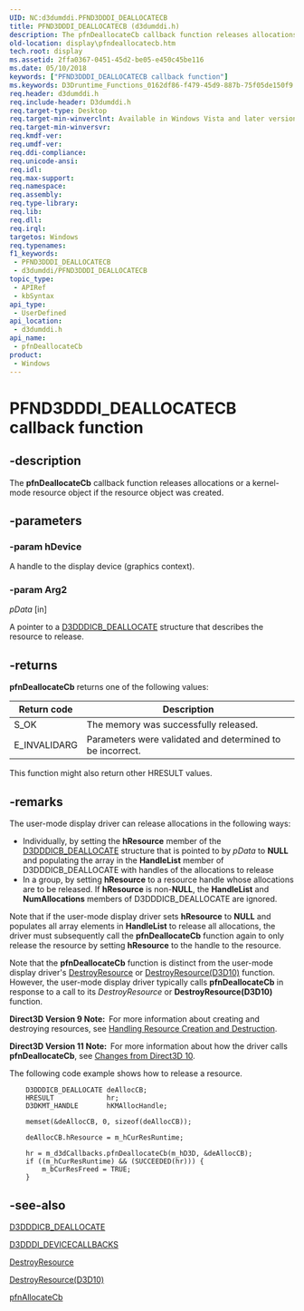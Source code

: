 ```yaml
---
UID: NC:d3dumddi.PFND3DDDI_DEALLOCATECB
title: PFND3DDDI_DEALLOCATECB (d3dumddi.h)
description: The pfnDeallocateCb callback function releases allocations or a kernel-mode resource object if the resource object was created.
old-location: display\pfndeallocatecb.htm
tech.root: display
ms.assetid: 2ffa0367-0451-45d2-be05-e450c45be116
ms.date: 05/10/2018
keywords: ["PFND3DDDI_DEALLOCATECB callback function"]
ms.keywords: D3Druntime_Functions_0162df86-f479-45d9-887b-75f05de150f9.xml, PFND3DDDI_DEALLOCATECB, PFND3DDDI_DEALLOCATECB callback, d3dumddi/pfnDeallocateCb, display.pfndeallocatecb, pfnDeallocateCb, pfnDeallocateCb callback function [Display Devices]
req.header: d3dumddi.h
req.include-header: D3dumddi.h
req.target-type: Desktop
req.target-min-winverclnt: Available in Windows Vista and later versions of the Windows operating systems.
req.target-min-winversvr: 
req.kmdf-ver: 
req.umdf-ver: 
req.ddi-compliance: 
req.unicode-ansi: 
req.idl: 
req.max-support: 
req.namespace: 
req.assembly: 
req.type-library: 
req.lib: 
req.dll: 
req.irql: 
targetos: Windows
req.typenames: 
f1_keywords:
 - PFND3DDDI_DEALLOCATECB
 - d3dumddi/PFND3DDDI_DEALLOCATECB
topic_type:
 - APIRef
 - kbSyntax
api_type:
 - UserDefined
api_location:
 - d3dumddi.h
api_name:
 - pfnDeallocateCb
product:
 - Windows
---
```


# PFND3DDDI_DEALLOCATECB callback function


## -description

The <b>pfnDeallocateCb</b> callback function releases allocations or a kernel-mode resource object if the resource object was created.

## -parameters

### -param hDevice

A handle to the display device (graphics context).

### -param Arg2

*pData* [in]

A pointer to a <a href="/windows-hardware/drivers/ddi/d3dumddi/ns-d3dumddi-_d3dddicb_deallocate">D3DDDICB_DEALLOCATE</a> structure that describes the resource to release.

## -returns

<b>pfnDeallocateCb</b> returns one of the following values:

|Return code|Description|
|--- |--- |
|S_OK|The memory was successfully released.|
|E_INVALIDARG|Parameters were validated and determined to be incorrect.|


This function might also return other HRESULT values.

## -remarks

The user-mode display driver can release allocations in the following ways: 

<ul>
<li>
Individually, by setting the <b>hResource</b> member of the <a href="/windows-hardware/drivers/ddi/d3dumddi/ns-d3dumddi-_d3dddicb_deallocate">D3DDDICB_DEALLOCATE</a> structure that is pointed to by <i>pData </i>to <b>NULL</b> and populating the array in the <b>HandleList</b> member of D3DDDICB_DEALLOCATE with handles of the allocations to release 

</li>
<li>
In a group, by setting <b>hResource</b> to a resource handle whose allocations are to be released. If <b>hResource</b> is non-<b>NULL</b>, the <b>HandleList</b> and <b>NumAllocations</b> members of D3DDDICB_DEALLOCATE are ignored. 

</li>
</ul>
Note that if the user-mode display driver sets <b>hResource</b> to <b>NULL</b> and populates all array elements in <b>HandleList</b> to release all allocations, the driver must subsequently call the <b>pfnDeallocateCb</b> function again to only release the resource by setting <b>hResource</b> to the handle to the resource.

Note that the <b>pfnDeallocateCb</b> function is distinct from the user-mode display driver's <a href="/windows-hardware/drivers/ddi/d3dumddi/nc-d3dumddi-pfnd3dddi_destroyresource">DestroyResource</a> or <a href="/windows-hardware/drivers/ddi/d3d10umddi/nc-d3d10umddi-pfnd3d10ddi_destroyresource">DestroyResource(D3D10)</a> function. However, the user-mode display driver typically calls <b>pfnDeallocateCb</b> in response to a call to its <i>DestroyResource</i> or <b>DestroyResource(D3D10)</b> function. 

<b>Direct3D Version 9 Note:  </b>For more information about creating and destroying resources, see <a href="/windows-hardware/drivers/display/handling-resource-creation-and-destruction">Handling Resource Creation and Destruction</a>.

<b>Direct3D Version 11 Note:  </b>For more information about how the driver calls <b>pfnDeallocateCb</b>, see <a href="/windows-hardware/drivers/display/changes-from-direct3d-10">Changes from Direct3D 10</a>.

The following code example shows how to release a resource.

```
    D3DDDICB_DEALLOCATE deAllocCB;
    HRESULT             hr;
    D3DKMT_HANDLE       hKMAllocHandle;

    memset(&deAllocCB, 0, sizeof(deAllocCB));

    deAllocCB.hResource = m_hCurResRuntime;

    hr = m_d3dCallbacks.pfnDeallocateCb(m_hD3D, &deAllocCB);
    if ((m_hCurResRuntime) && (SUCCEEDED(hr))) {
        m_bCurResFreed = TRUE;
    }
```

## -see-also

<a href="/windows-hardware/drivers/ddi/d3dumddi/ns-d3dumddi-_d3dddicb_deallocate">D3DDDICB_DEALLOCATE</a>



<a href="/windows-hardware/drivers/ddi/d3dumddi/ns-d3dumddi-_d3dddi_devicecallbacks">D3DDDI_DEVICECALLBACKS</a>



<a href="/windows-hardware/drivers/ddi/d3dumddi/nc-d3dumddi-pfnd3dddi_destroyresource">DestroyResource</a>



<a href="/windows-hardware/drivers/ddi/d3d10umddi/nc-d3d10umddi-pfnd3d10ddi_destroyresource">DestroyResource(D3D10)</a>



<a href="/windows-hardware/drivers/ddi/d3dumddi/nc-d3dumddi-pfnd3dddi_allocatecb">pfnAllocateCb</a>